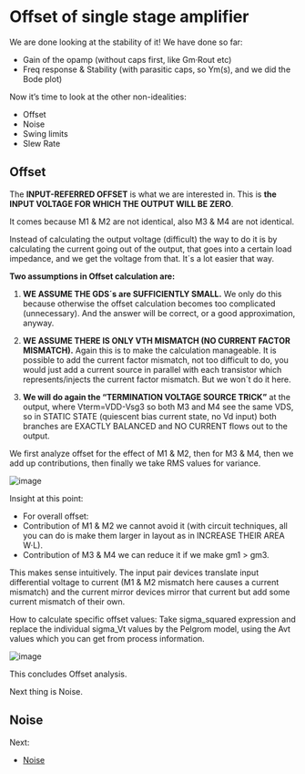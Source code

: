 # Offset of single stage amplifier

We are done looking at the stability of it!
We have done so far:
* Gain of the opamp (without caps first, like Gm·Rout etc)
* Freq response & Stability (with parasitic caps, so Ym(s), and we did the Bode plot)

Now it’s time to look at the other non-idealities:
* Offset
* Noise
* Swing limits
* Slew Rate

## Offset

The **INPUT-REFERRED OFFSET** is what we are interested in. This is **the INPUT VOLTAGE FOR WHICH THE OUTPUT WILL BE ZERO**.

It comes because M1 & M2 are not identical, also M3 & M4 are not identical.

Instead of calculating the output voltage (difficult) the way to do it is by calculating the current going out of the output, that goes into a certain load impedance, and we get the voltage from that. It´s a lot easier that way.

**Two assumptions in Offset calculation are:**

1. **WE ASSUME THE GDS´s are SUFFICIENTLY SMALL.** We only do this because otherwise the offset calculation becomes too complicated (unnecessary). And the answer will be correct, or a good approximation, anyway.

2. **WE ASSUME THERE IS ONLY VTH MISMATCH (NO CURRENT FACTOR MISMATCH).** Again this is to make the calculation manageable. It is possible to add the current factor mismatch, not too difficult to do, you would just add a current source in parallel with each transistor which represents/injects the current factor mismatch. But we won´t do it here.
 
3. **We will do again the “TERMINATION VOLTAGE SOURCE TRICK”** at the output, where Vterm=VDD-Vsg3 so both M3 and M4 see the same VDS, so in STATIC STATE (quiescent bias current state, no Vd input) both branches are EXACTLY BALANCED and NO CURRENT flows out to the output.



We first analyze offset for the effect of M1 & M2, then for M3 & M4, then we add up contributions, then finally we take RMS values for variance.

![image](https://user-images.githubusercontent.com/95447782/169098640-5b0b39be-fbf5-49cb-8c3c-121c7ffaefb7.png)


Insight at this point:
* For overall offset:
* Contribution of M1 & M2 we cannot avoid it (with circuit techniques, all you can do is make them larger in layout as in INCREASE THEIR AREA W·L).
* Contribution of M3 & M4 we can reduce it if we make gm1 > gm3.

This makes sense intuitively. The input pair devices translate input differential voltage to current (M1 & M2 mismatch here causes a current mismatch) and the current mirror devices mirror that current but add some current mismatch of their own.


How to calculate specific offset values: Take sigma_squared expression and replace the individual sigma_Vt values by the Pelgrom model, using the Avt values which you can get from process information.

![image](https://user-images.githubusercontent.com/95447782/169098711-ceee9892-5f27-4b88-9754-66b5a9ea2c30.png)


This concludes Offset analysis.


Next thing is Noise.


## Noise

Next:

* [Noise](Noise_analysis.md)
